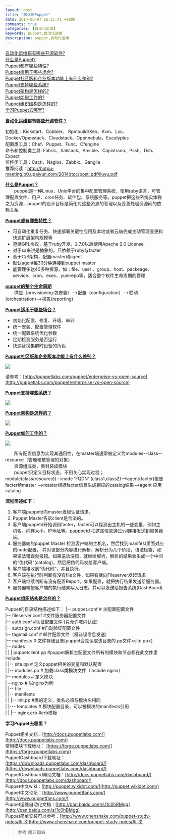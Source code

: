 ```yaml
---
layout: post
title: "初认识Puppet"
date: 2014-06-07 16:25:41 +0800
comments: true
categories: [自动化运维]
keywords: puppet,自动化运维
description: puppet,自动化运维
---
```

[自动化运维都有哪些开源软件?](#pp1)<br>
[什么是Puppet?](#pp2)<br>
[Puppet都有哪些特性?](#pp3)<br>
[Puppet适用于哪些场合?](#pp4)<br>
[Puppet社区版和企业版本功能上有什么差别?](#pp5)<br>
[Puppet支持哪些系统?](#pp6)<br>
[Puppet架构是怎样的?](#pp7)<br>
[Puppet如何工作的?](#pp8)<br>
[Puppet组织结构是怎样的?](#pp9)<br>
[学习Puppet去哪里?](#pp10)<br>

**[自动化运维都有哪些开源软件？](id:pp1)**<br>

初始化：Kickstart、Cobbler、 Rpmbuild/Xen、Kvm、Lxc、Docker/Openstack、Cloudstack、Opennebula、Eucalyplus<br>
配置类工具：Chef、Puppet、Func、Cfengine<br>
命令和控制类工具: Fabric、Salstack、Ansible、Capistrano、Pssh、Dsh、Expect<br>
监控类工具：Cacti、Nagios、Zabbix、Ganglia<br>
推荐阅读：http://hotpu-meeting.b0.upaiyun.com/2014dtcc/post_pdf/liuyu.pdf<br>
<!--more-->   

**[什么是Puppet？](id:pp2)**<br>
&emsp;&emsp;puppet是一种Linux、Unix平台的集中配置管理系统，使用ruby语言，可管理配置文件、用户、cron任务、软件包、系统服务等。puppet把这些系统实体称之为资源，puppet的设计目标是简化对这些资源的管理以及妥善处理资源间的依赖关系

**[Puppet都有哪些特性？](id:pp3)**

- 可自动化重复任务、快速部署关键性应用及本地或者云端完成主动管理变更和快速扩展架构规模等
- 遵循GPL协议，基于ruby开发，2.7.0以后使用Apache 2.0 License
- 对于sa来讲是抽象的，只依赖于ruby与facter
- 基于C/S架构，配置master和agent
- 默认agent每30分钟连接到puppet master
- 能管理多达40多种资源，如：file、user 、group、host、packeage、service、cron、exec、yumrepo等，适合整个软件生命周期的管理

**[puppet的整个生命周期](id:pp4)**<br>
&emsp;&emsp;供应（provisioning:包安装）-->配置（configuration）-->联动(orchestration)-->报告(reporting)

**[Puppet适用于哪些场合？](id:pp5)**

- 初始化配置、修复、升级、审计
- 统一安装、配置管理软件
- 统一配置系统优化参数
- 定期检测服务是否运行
- 快速替换集群时设备的角色

**[Puppet社区版和企业版本功能上有什么差别？](id:pp6)**

![](http://geekwolf.github.io/images/puppet/cb.png)


请参考：[http://puppetlabs.com/puppet/enterprise-vs-open-source](http://puppetlabs.com/puppet/enterprise-vs-open-source)


**[Puppet支持哪些系统？](id:pp7)**

![](http://geekwolf.github.io/images/puppet/zcos.png)

**[Puppet架构是怎样的？](id:pp8)**

![](http://geekwolf.github.io/images/puppet/ppjg.png)

**[Puppet如何工作的？](id:pp9)**

![](http://geekwolf.github.io/images/puppet/yl.png)

&emsp;&emsp;所有配置信息为实现其通用性，在master端通常被定义为modules--class--resource（管理和被管理的对象）<br>
&emsp;&emsp;资源组成类，类封装成模块<br>
&emsp;&emsp;puppet只定义目标状态，不用关心实现过程；<br>
module(class(resource))-->node 'FQDN' {class1,class2}-->agent(facter)报告facter给master -->master根据facter信息生成相应的catalog结果-->agent 应用catalog<br>

**流程简述如下：**

1. 客户端puppetd向master发起认证请求。
2. Puppet Master告诉client是合法的。
3. 客户端puppetd开始调用facter，facter可以探测出主机的一些变量，例如主机名，内存大小，IP地址等。pupppetd 把这些信息通过ssl连接发送到服务器端。
4. 服务器端的puppet Master 检测客户端的主机名，然后找到manifest里面对应的node配置， 并对该部分内容进行解析，解析分为几个阶段，语法检查，如果语法错误就报错。如果语法没错，就继续解析，解析的结果会生成一个中间的“伪代码”(catalog)，然后把伪代码发给客户端。
5. 客户端接收到“伪代码”，并且执行。
6. 客户端在执行时判断有没有file文件，如果有就向Fileserver发起请求。
7. 客户端继续判断有没有配置Report。如果配置，就把执行结果发送给服务器。
8. 服务器端把客户端的执行结果写入日志。并可以发送给报告系统(DashBoard)

**[Puppet组织结构是怎样的？](id:pp10)**<br>

Puppet的目录结构描述如下：
|-- puppet.conf           # 主配置配置文件<br>
|-- fileserver.conf       #文件服务器配置文件<br>
|-- auth.conf             #认证配置文件  (只允许域内认证)<br>
|-- autosign.conf         #自动验证配置文件<br>
|-- tagmail.conf          # 邮件配置文件（将错误信息发送）<br>
|-- manifests             # 文件存储目录(puppet会先读取该目录的.pp文件<site.pp>)<br>
|-- nodes<br>
| |  | puppetclient.pp   #puppet解析主配置文件所有的模块和节点都在此文件里include<br>
| |-- site.pp            # 定义puppet相关的变量和默认配置<br>
| |-- modules.pp         # 加载class类模块文件（include nginx）<br>
|--  modules             # 定义模块<br>
| --nginx                # 以nginx为例<br>
|           |--  file<br>
|           |--  manifests<br>
|           |     |-- init.pp       #类的定义，类名必须与模块名相同<br>
|           |--- templates          # 模块配置目录，可以被模块的manifests引用<br>
|           |     |-- nginx.erb     #erb模板<br>

**学习Puppet去哪里？**

Puppet相关文档：[http://docs.puppetlabs.com/](http://docs.puppetlabs.com/)<br>
常用模块下载地址： [https://forge.puppetlabs.com/](https://forge.puppetlabs.com/)<br>
PuppetDashboard下载地址：[https://downloads.puppetlabs.com/dashboard/](https://downloads.puppetlabs.com/dashboard/)<br>
PuppetDashboard帮助文档：[http://docs.puppetlabs.com/dashboard/](http://docs.puppetlabs.com/dashboard/)<br>
Puppet中文wiki：[http://puppet.wikidot.com/](http://puppet.wikidot.com/)<br>
Puppet中文论坛：[http://www.puppetfans.com/](http://www.puppetfans.com/)<br>
Puppet运维自动化文档：[http://pan.baidu.com/s/1c0hBMgg](http://pan.baidu.com/s/1c0hBMgg)<br>
Puppet简单安装可以参考：[http://www.chenshake.com/puppet-study-notes/#i-3](http://www.chenshake.com/puppet-study-notes/#i-3)<br>

> 参考 南非蜘蛛